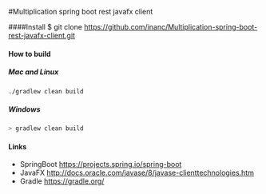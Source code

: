 #Multiplication spring boot rest javafx client

####Install
$ git clone https://github.com/inanc/Multiplication-spring-boot-rest-javafx-client.git


#### How to build
##### Mac and Linux
```bash
./gradlew clean build
```
##### Windows
```bash
> gradlew clean build
```



#### Links

- SpringBoot https://projects.spring.io/spring-boot
- JavaFX http://docs.oracle.com/javase/8/javase-clienttechnologies.htm
- Gradle https://gradle.org/
